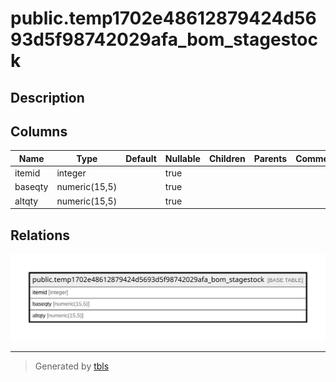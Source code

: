 # public.temp1702e48612879424d5693d5f98742029afa_bom_stagestock

## Description

## Columns

| Name | Type | Default | Nullable | Children | Parents | Comment |
| ---- | ---- | ------- | -------- | -------- | ------- | ------- |
| itemid | integer |  | true |  |  |  |
| baseqty | numeric(15,5) |  | true |  |  |  |
| altqty | numeric(15,5) |  | true |  |  |  |

## Relations

![er](public.temp1702e48612879424d5693d5f98742029afa_bom_stagestock.svg)

---

> Generated by [tbls](https://github.com/k1LoW/tbls)
